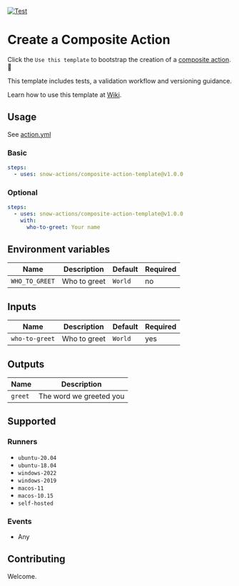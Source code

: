 [![Test](https://github.com/snow-actions/composite-action-template/actions/workflows/test.yml/badge.svg)](https://github.com/snow-actions/composite-action-template/actions/workflows/test.yml)

# Create a Composite Action

Click the `Use this template` to bootstrap the creation of a [composite action](https://docs.github.com/en/actions/creating-actions/creating-a-composite-action).:rocket:

This template includes tests, a validation workflow and versioning guidance.

Learn how to use this template at [Wiki](https://github.com/snow-actions/composite-action-template/wiki).

## Usage

See [action.yml](action.yml)

### Basic

```yml
steps:
  - uses: snow-actions/composite-action-template@v1.0.0
```

### Optional

```yml
steps:
  - uses: snow-actions/composite-action-template@v1.0.0
    with:
      who-to-greet: Your name
```

## Environment variables

| Name | Description | Default | Required |
| - | - | - | - |
| `WHO_TO_GREET` | Who to greet | `World` | no |

## Inputs

| Name | Description | Default | Required |
| - | - | - | - |
| `who-to-greet` | Who to greet | `World` | yes |

## Outputs

| Name | Description |
| - | - |
| `greet` | The word we greeted you |

## Supported

### Runners

- `ubuntu-20.04`
- `ubuntu-18.04`
- `windows-2022`
- `windows-2019`
- `macos-11`
- `macos-10.15`
- `self-hosted`

### Events

- Any

## Contributing

Welcome.
